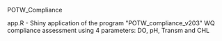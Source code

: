 POTW_Compliance

app.R - Shiny application of the program "POTW_compliance_v203"
        WQ compliance assessment using 4 parameters: DO, pH, Transm and CHL
